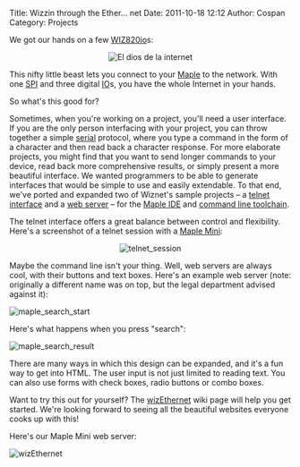 Title: Wizzin through the Ether... net
Date: 2011-10-18 12:12
Author: Cospan
Category: Projects

We got our hands on a few [WIZ820io][]s:

<center><img src="http://www.wiznettechnology.com/Admin_Root/UpLoad_Files/ProductImgs/Dtl_1161_20110919151726.jpg" alt="El dios de la internet"></center>

This nifty little beast lets you connect to your [Maple][] to the
network. With one [SPI][] and three digital [IO][]s, you have the whole
Internet in your hands.

So what's this good for?

Sometimes, when you're working on a project, you'll need a user
interface. If you are the only person interfacing with your project, you
can throw together a simple [serial][] protocol, where you type a
command in the form of a character and then read back a character
response. For more elaborate projects, you might find that you want to
send longer commands to your device, read back more comprehensive
results, or simply present a more beautiful interface. We wanted
programmers to be able to generate interfaces that would be simple to
use and easily extendable. To that end, we've ported and expanded two of
Wiznet's sample projects – a [telnet interface][] and a [web server][] –
for the [Maple IDE][] and [command line toolchain][].

The telnet interface offers a great balance between control and
flexibility. Here's a screenshot of a telnet session with a [Maple
Mini][]:

<center><img src="http://leaflabs.com/wp-content/uploads/2011/10/telnet_session.png" alt="telnet_session"></center>

Maybe the command line isn't your thing. Well, web servers are always
cool, with their buttons and text boxes. Here's an example web server
(note: originally a different name was on top, but the legal department
advised against it):

![][2]

Here's what happens when you press "search":

![][3]

There are many ways in which this design can be expanded, and it's a fun
way to get into HTML. The user input is not just limited to reading
text. You can also use forms with check boxes, radio buttons or combo
boxes.

Want to try this out for yourself? The [wizEthernet][] wiki page will
help you get started. We're looking forward to seeing all the beautiful
websites everyone cooks up with this!

Here's our Maple Mini web server:

![][4]

  [WIZ820io]: http://www.wiznet.co.kr/Sub_Modules/kr/product/Product_Detail.asp?cate1=5&cate2=42&cate3=0&pid=1160
  [Maple]: http://leaflabs.com/docs/hardware/maple.html
  [SPI]: http://leaflabs.com/docs/spi.html
  [IO]: http://leaflabs.com/docs/gpio.html
  [serial]: http://leaflabs.com/docs/lang/api/serialusb.html#lang-serialusb
  [telnet interface]: http://www.wiznet.co.kr/UpLoad_Files/ReferenceFiles/W5200_Telnet_AN_v1.0_en.pdf
  [web server]: http://www.wiznet.co.kr/UpLoad_Files/ReferenceFiles/W5200_TCP_AN_v1.0_en.pdf
  [Maple IDE]: http://leaflabs.com/docs/ide.html
  [command line toolchain]: http://leaflabs.com/docs/unix-toolchain.html
  [Maple Mini]: http://leaflabs.com/docs/hardware/maple-mini.html
  [2]: http://leaflabs.com/wp-content/uploads/2011/10/maple_search_start4-770x451.png "maple_search_start"
  [3]: http://leaflabs.com/wp-content/uploads/2011/10/maple_search_result4-770x451.png "maple_search_result"
  [wizEthernet]: http://wiki.leaflabs.com/index.php?title=WizEthernet
    "wizEthernet Wiki"
  [4]: http://leaflabs.com/wp-content/uploads/2011/10/wizEthernet-770x575.jpg "wizEthernet"
